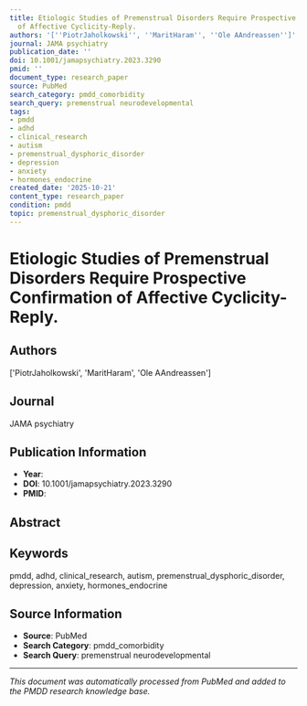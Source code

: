 ```yaml
---
title: Etiologic Studies of Premenstrual Disorders Require Prospective Confirmation
  of Affective Cyclicity-Reply.
authors: '[''PiotrJaholkowski'', ''MaritHaram'', ''Ole AAndreassen'']'
journal: JAMA psychiatry
publication_date: ''
doi: 10.1001/jamapsychiatry.2023.3290
pmid: ''
document_type: research_paper
source: PubMed
search_category: pmdd_comorbidity
search_query: premenstrual neurodevelopmental
tags:
- pmdd
- adhd
- clinical_research
- autism
- premenstrual_dysphoric_disorder
- depression
- anxiety
- hormones_endocrine
created_date: '2025-10-21'
content_type: research_paper
condition: pmdd
topic: premenstrual_dysphoric_disorder
---
```


# Etiologic Studies of Premenstrual Disorders Require Prospective Confirmation of Affective Cyclicity-Reply.

## Authors
['PiotrJaholkowski', 'MaritHaram', 'Ole AAndreassen']

## Journal
JAMA psychiatry

## Publication Information
- **Year**: 
- **DOI**: 10.1001/jamapsychiatry.2023.3290
- **PMID**: 

## Abstract


## Keywords
pmdd, adhd, clinical_research, autism, premenstrual_dysphoric_disorder, depression, anxiety, hormones_endocrine

## Source Information
- **Source**: PubMed
- **Search Category**: pmdd_comorbidity
- **Search Query**: premenstrual neurodevelopmental

---
*This document was automatically processed from PubMed and added to the PMDD research knowledge base.*

